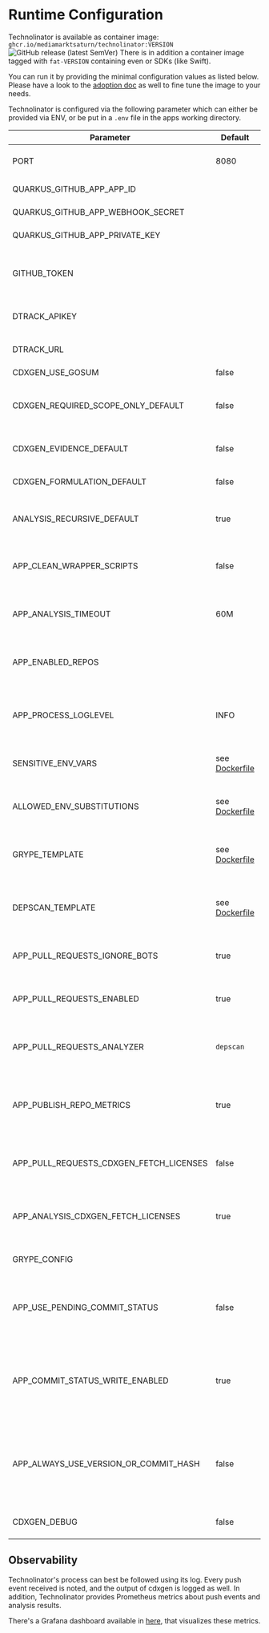 # Runtime Configuration

Technolinator is available as container image: `ghcr.io/mediamarktsaturn/technolinator:VERSION` ![GitHub release (latest SemVer)](https://img.shields.io/github/v/release/MediaMarktSaturn/technolinator?label=latest%20version&sort=semver&style=flat-square)
There is in addition a container image tagged with `fat-VERSION` containing even or SDKs (like Swift).

You can run it by providing the minimal configuration values as listed below. Please have a look to the [adoption doc](./Adoption.md) as well to fine tune the image to your needs.

Technolinator is configured via the following parameter which can either be provided via ENV, or be put in a `.env` file in the apps working directory.

| Parameter                               | Default                                       | Description                                                                                                                                |
|-----------------------------------------|-----------------------------------------------|--------------------------------------------------------------------------------------------------------------------------------------------|
| PORT                                    | 8080                                          | Http port to listen to for GitHub Webhook events                                                                                           |
| QUARKUS_GITHUB_APP_APP_ID               |                                               | Created during app creation on GitHub                                                                                                      |
| QUARKUS_GITHUB_APP_WEBHOOK_SECRET       |                                               | Created during app creation on GitHub                                                                                                      |
| QUARKUS_GITHUB_APP_PRIVATE_KEY          |                                               | Created during app creation on GitHub                                                                                                      |
| GITHUB_TOKEN                            |                                               | Optional. Raises GH api quota for cdxgen and enables `go mod` projects                                                                     |
| DTRACK_APIKEY                           |                                               | API key to access Dependency-Track                                                                                                         |
| DTRACK_URL                              |                                               | Baseurl of Dependency-Track                                                                                                                |
| CDXGEN_USE_GOSUM                        | false                                         | see [cdxgen](https://github.com/CycloneDX/cdxgen#environment-variables)                                                                    |
| CDXGEN_REQUIRED_SCOPE_ONLY_DEFAULT      | false                                         | Only include _required_ scope to created BOM (exclude test scope)                                                                          |
| CDXGEN_EVIDENCE_DEFAULT                 | false                                         | Create sbom with evidence (slows down the process)                                                                                         |
| CDXGEN_FORMULATION_DEFAULT              | false                                         | Generate formulation section using git metadata.                                                                                           |
| ANALYSIS_RECURSIVE_DEFAULT              | true                                          | default value for the `analysis.recursvie` config                                                                                          |
| APP_CLEAN_WRAPPER_SCRIPTS               | false                                         | Remove wrapper scripts like gradlew or mvnw for not downloading these tools                                                                |
| APP_ANALYSIS_TIMEOUT                    | 60M                                           | Maximal duration of an analysis before getting aborted                                                                                     |
| APP_ENABLED_REPOS                       |                                               | Comma separated list of repo names that should be analyzed; all if empty                                                                   |
| APP_PROCESS_LOGLEVEL                    | INFO                                          | Log config for OS commands like 'cdxgen', set to 'DEBUG' to see its output⚠                                                                |
| SENSITIVE_ENV_VARS                      | see [Dockerfile](/src/main/docker/Dockerfile) | Comma separated list of env var names, that must not be logged                                                                             |
| ALLOWED_ENV_SUBSTITUTIONS               | see [Dockerfile](/src/main/docker/Dockerfile) | Comma separated list of env var names, that can be used in repo config                                                                     |
| GRYPE_TEMPLATE                          | see [Dockerfile](/src/main/docker/Dockerfile) | Template to be used by grype for vulnerability reports in pull-requests                                                                    |
| DEPSCAN_TEMPLATE                        | see [Dockerfile](/src/main/docker/Dockerfile) | Template to be used by depscan for vulnerability reports in pull-requests                                                                  |
| APP_PULL_REQUESTS_IGNORE_BOTS           | true                                          | Whether pull-requests created by bots should be ignored                                                                                    |
| APP_PULL_REQUESTS_ENABLED               | true                                          | Whether pull-request commenting should be enabled                                                                                          |
| APP_PULL_REQUESTS_ANALYZER              | `depscan`                                     | Which analyzer and report creator to use in pull-request; Options: grype, depscan                                                          |
| APP_PUBLISH_REPO_METRICS                | true                                          | Publish metrics about the analyzed repositories like contained languages (acc. to GitHub API)                                              |
| APP_PULL_REQUESTS_CDXGEN_FETCH_LICENSES | false                                         | Whether license information should be included in pull-request created sboms                                                               |
| APP_ANALYSIS_CDXGEN_FETCH_LICENSES      | true                                          | Wheter license information should be included in default-branch analysis                                                                   |
| GRYPE_CONFIG                            |                                               | Path to a [grype configuration](https://github.com/anchore/grype#configuration) file used in PR analysis                                   |
| APP_USE_PENDING_COMMIT_STATUS           | false                                         | Wehther a PENDING commit status should be announced when analysing the default branch                                                      |
| APP_COMMIT_STATUS_WRITE_ENABLED         | true                                          | Whether commit status in the repository should be updated (the app requires commit writes permission in this case)                         |
| APP_ALWAYS_USE_VERSION_OR_COMMIT_HASH   | false                                         | Always populate the `version` field in Dependency Track with either a tag name or commit hash instead of the branch. :warning: very noisy! |
| CDXGEN_DEBUG                            | false                                         | Set to `true` for debug output of cdxgen command                                                                                           |

## Observability

Technolinator's process can best be followed using its log. Every push event received is noted, and the output of cdxgen is logged as well.
In addition, Technolinator provides Prometheus metrics about push events and analysis results.

There's a Grafana dashboard available in [here](/_dashboards), that visualizes these metrics.
